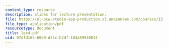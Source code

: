 ```yaml
---
content_type: resource
description: Slides for lecture presentation.
file: https://ol-ocw-studio-app-production.s3.amazonaws.com/courses/15-511-financial-accounting-summer-2004/07dfd16560e0d35cb2df104a99930813_lec4.pdf
file_type: application/pdf
resourcetype: Document
title: lec4.pdf
uid: 07dfd165-60e0-d35c-b2df-104a99930813
---
```

